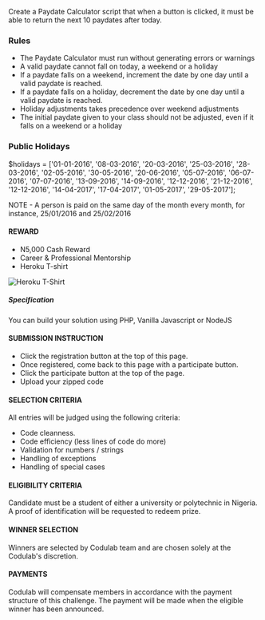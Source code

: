 Create a Paydate Calculator script that when a button is clicked, it must be able to return the next 10 paydates after today.

### Rules

* The Paydate Calculator must run without generating errors or warnings
* A valid paydate cannot fall on today, a weekend or a holiday
* If a paydate falls on a weekend, increment the date by one day until a valid paydate is reached.
* If a paydate falls on a holiday, decrement the date by one day until a valid paydate is reached.
* Holiday adjustments takes precedence over weekend adjustments
* The initial paydate given to your class should not be adjusted, even if it falls on a weekend or a holiday

### Public Holidays

$holidays = ['01-01-2016', '08-03-2016', '20-03-2016', '25-03-2016', '28-03-2016', '02-05-2016', '30-05-2016', '20-06-2016', '05-07-2016', '06-07-2016', '07-07-2016', '13-09-2016', '14-09-2016', '12-12-2016', '21-12-2016', '12-12-2016', '14-04-2017', '17-04-2017', '01-05-2017', '29-05-2017'];


NOTE - A person is paid on the same day of the month every month, for instance, 25/01/2016 and 25/02/2016


#### REWARD
* N5,000 Cash Reward
* Career & Professional Mentorship
* Heroku T-shirt

![Heroku T-Shirt](http://i.picresize.com/images/2016/08/01/IupJg.jpg)

##### Specification
You can build your solution using PHP, Vanilla Javascript or NodeJS


#### SUBMISSION INSTRUCTION 
* Click the registration button at the top of this page.
* Once registered, come back to this page with a participate button.
* Click the participate button at the top of the page.
* Upload your zipped code


#### SELECTION CRITERIA
All entries will be judged using the following criteria:
* Code cleanness.
* Code efficiency (less lines of code do more)
* Validation for numbers / strings
* Handling of exceptions
* Handling of special cases


#### ELIGIBILITY CRITERIA
Candidate must be a student of either a university or polytechnic in Nigeria. A proof of identification will be requested to redeem prize.

#### WINNER SELECTION
Winners are selected by Codulab team and are chosen solely at the Codulab's discretion. 

#### PAYMENTS
Codulab will compensate members in accordance with the payment structure of this challenge. The payment will be made when the eligible winner has been announced.